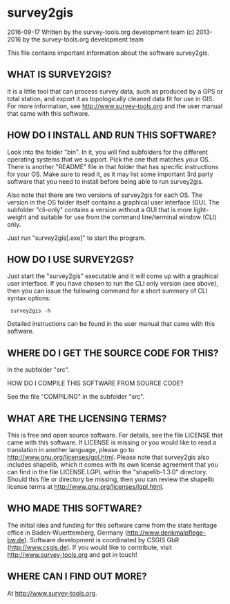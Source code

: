 # survey2gis

2016-09-17
Written by the survey-tools.org development team
(c) 2013-2016 by the survey-tools.org development team

This file contains important information about the software survey2gis.


## WHAT IS SURVEY2GIS?

It is a little tool that can process survey data, such
as produced by a GPS or total station, and export it as topologically
cleaned data fit for use in GIS. For more information, see
http://www.survey-tools.org and the user manual that came with
this software.


## HOW DO I INSTALL AND RUN THIS SOFTWARE?

Look into the folder "bin". In it, you will find subfolders
for the different operating systems that we support. Pick the
one that matches your OS. There is another "README" file in
that folder that has specific instructions for your OS.
Make sure to read it, as it may list some important 3rd
party software that you need to install before being able
to run survey2gis.

Also note that there are two versions of survey2gis for each OS.
The version in the OS folder itself contains a graphical user
interface (GUI. The subfolder "cli-only" contains a version
without a GUI that is more light-weight and suitable for use
from the command line/terminal window (CLI) only.

Just run "survey2gis[.exe]" to start the program.


## HOW DO I USE SURVEY2GS?

Just start the "survey2gis" executable and it will come up with a
graphical user interface. If you have chosen to run the CLI only
version (see above), then you can issue the following command
for a short summary of CLI syntax options:

```
 survey2gis -h
```

Detailed instructions can be found in the user manual that came with
this software.


## WHERE DO I GET THE SOURCE CODE FOR THIS?

In the subfolder "src".


HOW DO I COMPILE THIS SOFTWARE FROM SOURCE CODE?

See the file "COMPILING" in the subfolder "src".


## WHAT ARE THE LICENSING TERMS?

This is free and open source software. For details, see the file
LICENSE that came with this software. If LICENSE is missing or
you would like to read a translation in another language, please
go to http://www.gnu.org/licenses/gpl.html.
Please note that survey2gis also includes shapelib, which it comes
with its own license agreement that you can find in the file
LICENSE.LGPL within the "shapelib-1.3.0" directory. Should
this file or directory be missing, then you can review the shapelib
license terms at http://www.gnu.org/licenses/lgpl.html.


## WHO MADE THIS SOFTWARE?

The initial idea and funding for this software came from the
state heritage office in Baden-Wuerttemberg, Germany
(http://www.denkmalpflege-bw.de). Software development is
coordinated by CSGIS GbR (http://www.csgis.de). If you would
like to contribute, visit http://www.survey-tools.org and get
in touch!


## WHERE CAN I FIND OUT MORE?

At http://www.survey-tools.org.
